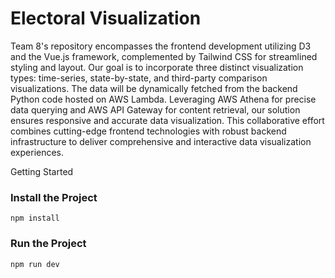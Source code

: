 # Electoral Visualization

Team 8's repository encompasses the frontend development utilizing D3 and the Vue.js framework, complemented by Tailwind CSS for streamlined styling and layout. Our goal is to incorporate three distinct visualization types: time-series, state-by-state, and third-party comparison visualizations. The data will be dynamically fetched from the backend Python code hosted on AWS Lambda. Leveraging AWS Athena for precise data querying and AWS API Gateway for content retrieval, our solution ensures responsive and accurate data visualization. This collaborative effort combines cutting-edge frontend technologies with robust backend infrastructure to deliver comprehensive and interactive data visualization experiences.


Getting Started

### Install the Project 

```
npm install

```


### Run the Project 

```
npm run dev

```